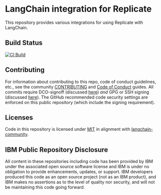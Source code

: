 # LangChain integration for Replicate

This repository provides various integrations for using Replicate with LangChain.

## Build Status

<a href="https://github.com/ibm-granite-community/langchain-replicate/actions/workflows/build.yaml">
  <img src="https://github.com/ibm-granite-community/langchain-replicate/actions/workflows/build.yaml/badge.svg" alt="CI Build">
</a>

## Contributing

For information about contributing to this repo, code of conduct guidelines, etc., see the community [CONTRIBUTING][CG] and [Code of Conduct][CoC] guides.  All commits require DCO-signoff (discussed [here][CG-legal]) _and_ GPG or SSH signing (discussed [here][CG-signing]).  The GitHub recommended code security settings are enforced on this public repository (which include the signing requirement).

## Licenses

Code in this repository is licensed under [MIT](LICENSE) in alignment with [langchain-community](https://github.com/langchain-ai/langchain-community).

## IBM Public Repository Disclosure

All content in these repositories including code has been provided by IBM under the associated open source software license and IBM is under no obligation to provide enhancements, updates, or support. IBM developers produced this code as an open source project (not as an IBM product), and IBM makes no assertions as to the level of quality nor security, and will not be maintaining this code going forward.

[CoC]: https://github.com/ibm-granite-community/.github/blob/main/CODE_OF_CONDUCT.md
[CG]: https://github.com/ibm-granite-community/.github/blob/main/CONTRIBUTING.md
[CG-legal]: https://github.com/ibm-granite-community/.github/blob/main/CONTRIBUTING.md#legal
[CG-signing]: https://github.com/ibm-granite-community/.github/blob/main/CONTRIBUTING.md#signing-commits
